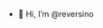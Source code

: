 - 👋 Hi, I’m @reversino

<!---
reversino/reversino is a ✨ special ✨ repository because its `README.md` (this file) appears on your GitHub profile.
You can click the Preview link to take a look at your changes.
--->
